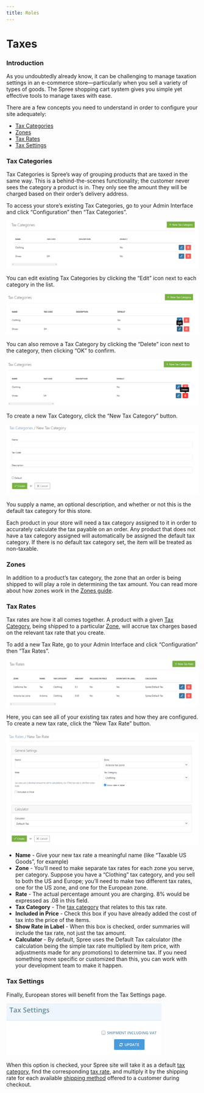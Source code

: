 ```yaml
---
title: Roles
---
```


# Taxes

### Introduction <a id="introduction"></a>

As you undoubtedly already know, it can be challenging to manage taxation settings in an e-commerce store—particularly when you sell a variety of types of goods. The Spree shopping cart system gives you simple yet effective tools to manage taxes with ease.

There are a few concepts you need to understand in order to configure your site adequately:

* [Tax Categories](taxes.md#tax-categories)
* [Zones](taxes.md#zones)
* [Tax Rates](taxes.md#tax-rates)
* [Tax Settings](taxes.md#tax-settings)

### Tax Categories <a id="tax-categories"></a>

Tax Categories is Spree’s way of grouping products that are taxed in the same way. This is a behind-the-scenes functionality; the customer never sees the category a product is in. They only see the amount they will be charged based on their order’s delivery address.

To access your store’s existing Tax Categories, go to your Admin Interface and click “Configuration” then “Tax Categories”.

![Tax Categories](../.gitbook/assets/image%20%2812%29.png)

You can edit existing Tax Categories by clicking the “Edit” icon next to each category in the list.

![Edit Tax Category Link](../.gitbook/assets/image%20%288%29.png)

You can also remove a Tax Category by clicking the “Delete” icon next to the category, then clicking “OK” to confirm.

![Delete Tax Category Link](../.gitbook/assets/image%20%2811%29.png)

To create a new Tax Category, click the “New Tax Category” button.

![New Tax Category Form](../.gitbook/assets/image%20%2810%29.png)

You supply a name, an optional description, and whether or not this is the default tax category for this store.

Each product in your store will need a tax category assigned to it in order to accurately calculate the tax payable on an order. Any product that does not have a tax category assigned will automatically be assigned the default tax category. If there is no default tax category set, the item will be treated as non-taxable.

### Zones <a id="zones"></a>

In addition to a product’s tax category, the zone that an order is being shipped to will play a role in determining the tax amount. You can read more about how zones work in the [Zones guide](../shipments/zones.md).

### Tax Rates <a id="tax-rates"></a>

Tax rates are how it all comes together. A product with a given [Tax Category](taxes.md#tax-categories), being shipped to a particular [Zone](taxes.md#zones), will accrue tax charges based on the relevant tax rate that you create.

To add a new Tax Rate, go to your Admin Interface and click “Configuration” then “Tax Rates”.

![Tax Rates](../.gitbook/assets/image%20%287%29.png)

Here, you can see all of your existing tax rates and how they are configured. To create a new tax rate, click the “New Tax Rate” button.

![New Tax Rate](../.gitbook/assets/image%20%286%29.png)

* **Name** - Give your new tax rate a meaningful name \(like “Taxable US Goods”, for example\)
* **Zone** - You’ll need to make separate tax rates for each zone you serve, per category. Suppose you have a “Clothing” tax category, and you sell to both the US and Europe; you’ll need to make two different tax rates, one for the US zone, and one for the European zone.
* **Rate** - The actual percentage amount you are charging. 8% would be expressed as .08 in this field.
* **Tax Category** - The [tax category](taxes.md#tax-categories) that relates to this tax rate.
* **Included in Price** - Check this box if you have already added the cost of tax into the price of the items.
* **Show Rate in Label** - When this box is checked, order summaries will include the tax rate, not just the tax amount.
* **Calculator** - By default, Spree uses the Default Tax calculator \(the calculation being the simple tax rate multiplied by item price, with adjustments made for any promotions\) to determine tax. If you need something more specific or customized than this, you can work with your development team to make it happen.

### Tax Settings <a id="tax-settings"></a>

Finally, European stores will benefit from the Tax Settings page.

![Tax Settings](../.gitbook/assets/image%20%289%29.png)

When this option is checked, your Spree site will take it as a default [tax category](taxes.md#tax-categories), find the corresponding [tax rate](taxes.md#tax-rates), and multiply it by the shipping rate for each available [shipping method](../shipments/shipping-methods.md) offered to a customer during checkout.

